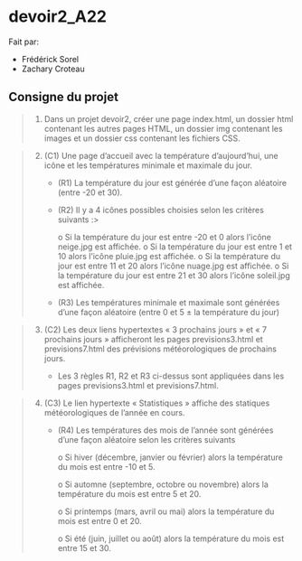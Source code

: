 # devoir2_A22

Fait par:
* Frédérick Sorel
* Zachary Croteau

## Consigne du projet

 >   1. Dans un projet devoir2, créer une page index.html, un dossier html contenant les autres pages HTML, un dossier img contenant les images et un dossier css contenant les fichiers CSS.

>    2. (C1) Une page d’accueil avec la température d’aujourd’hui, une icône et les températures minimale et maximale du jour.
>
>        * (R1) La température du jour est générée d’une façon aléatoire (entre -20 et 30).
>
>        * (R2) Il y a 4 icônes possibles choisies selon les critères suivants :>
>
>            o Si la température du jour est entre -20 et 0 alors l’icône neige.jpg est affichée.
>            o Si la température du jour est entre 1 et 10 alors l’icône pluie.jpg est affichée.
>            o Si la température du jour est entre 11 et 20 alors l’icône nuage.jpg est affichée.
>            o Si la température du jour est entre 21 et 30 alors l’icône soleil.jpg est affichée.
>
>        * (R3) Les températures minimale et maximale sont générées d’une façon aléatoire (entre 0 et 5 ± la température du jour)

>    3. (C2) Les deux liens hypertextes « 3 prochains jours » et « 7 prochains jours » afficheront les pages previsions3.html et previsions7.html des prévisions météorologiques de prochains jours.
>
>        * Les 3 règles R1, R2 et R3 ci-dessus sont appliquées dans les pages previsions3.html et previsions7.html.

>   4. (C3) Le lien hypertexte « Statistiques » affiche des statiques météorologiques de l’année en cours.
>
>        * (R4) Les températures des mois de l’année sont générées d’une façon aléatoire selon les critères suivants
>
>            o Si hiver (décembre, janvier ou février) alors la température du mois est entre -10 et 5.
>
>            o Si automne (septembre, octobre ou novembre) alors la température du mois est entre 5 et 20.
>
>            o Si printemps (mars, avril ou mai) alors la température du mois est entre 0 et 20.
>
>            o Si été (juin, juillet ou août) alors la température du mois est entre 15 et 30.

